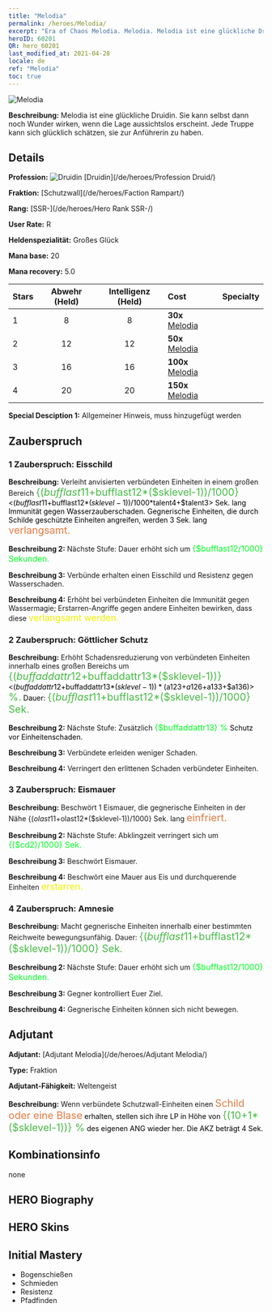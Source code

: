 ```yaml
---
title: "Melodia"
permalink: /heroes/Melodia/
excerpt: "Era of Chaos Melodia. Melodia. Melodia ist eine glückliche Druidin. Sie kann selbst dann noch Wunder wirken, wenn die Lage aussichtslos erscheint. Jede Truppe kann sich glücklich schätzen, sie zur Anführerin zu haben."
heroID: 60201
QR: hero_60201
last_modified_at: 2021-04-28
locale: de
ref: "Melodia"
toc: true
---
```

  ![Melodia](/images/h/h_Melodia.jpg)

 **Beschreibung:** Melodia ist eine glückliche Druidin. Sie kann selbst dann noch Wunder wirken, wenn die Lage aussichtslos erscheint. Jede Truppe kann sich glücklich schätzen, sie zur Anführerin zu haben.
## Details
 **Profession:** ![Druidin](/images/h/h_prof_4.png)  [Druidin](/de/heroes/Profession Druid/)

 **Fraktion:** [Schutzwall](/de/heroes/Faction Rampart/)

 **Rang:** [SSR-](/de/heroes/Hero Rank SSR-/)

 **User Rate:** R

 **Heldenspezialität:** Großes Glück

 **Mana base:** 20

 **Mana recovery:** 5.0


  | Stars | Abwehr (Held) | Intelligenz (Held) | Cost |     Specialty     |
  |---------|:---------------:|:---------------:|:--|--------------------|
  |    1    | 8 | 8 | **30x** [Melodia](/ItemsDE/her_364/) |  |
  |    2    | 12 | 12 | **50x** [Melodia](/ItemsDE/her_364/) |  |
  |    3    | 16 | 16 | **100x** [Melodia](/ItemsDE/her_364/) |  |
  |    4    | 20 | 20 | **150x** [Melodia](/ItemsDE/her_364/) |  |

 **Special Desciption 1:** Allgemeiner Hinweis, muss hinzugefügt werden

## Zauberspruch
### 1 Zauberspruch: Eisschild
 **Beschreibung:** Verleiht anvisierten verbündeten Einheiten in einem großen Bereich <span style="color: #48b946;font-size:20px">{($bufflast11+$bufflast12*($sklevel-1))/1000}</span><span style="color: black"><($bufflast11+$bufflast12*($sklevel-1))/1000*$talent4+$talent3> Sek. lang Immunität gegen Wasserzauberschaden. Gegnerische Einheiten, die durch Schilde geschützte Einheiten angreifen, werden 3 Sek. lang <span style="color: #e07c44;font-size:20px">verlangsamt.</span><span style="color: black">

 **Beschreibung 2:** Nächste Stufe: Dauer erhöht sich um <span style="color: #00ff22;font-size:16px">{$bufflast12/1000} Sekunden.</span><span style="color: black">

 **Beschreibung 3:** Verbünde erhalten einen Eisschild und Resistenz gegen Wasserschaden.

 **Beschreibung 4:** Erhöht bei verbündeten Einheiten die Immunität gegen Wassermagie; Erstarren-Angriffe gegen andere Einheiten bewirken, dass diese <span style="color: #f0f000;font-size:18px">verlangsamt werden.</span><span style="color: black">

### 2 Zauberspruch: Göttlicher Schutz
 **Beschreibung:** Erhöht Schadensreduzierung von verbündeten Einheiten innerhalb eines großen Bereichs um <span style="color: #48b946;font-size:20px">{($buffaddattr12+$buffaddattr13*($sklevel-1))}</span><span style="color: black"><($buffaddattr12+$buffaddattr13*($sklevel-1))*($a123+$a126+$a133+$a136)><span style="color: #48b946;font-size:20px"> %.</span><span style="color: black"> Dauer: <span style="color: #48b946;font-size:20px">{($bufflast11+$bufflast12*($sklevel-1))/1000} Sek.</span><span style="color: black">

 **Beschreibung 2:** Nächste Stufe: Zusätzlich <span style="color: #00ff22;font-size:16px">{$buffaddattr13} %</span><span style="color: black"> Schutz vor Einheitenschaden.

 **Beschreibung 3:** Verbündete erleiden weniger Schaden.

 **Beschreibung 4:** Verringert den erlittenen Schaden verbündeter Einheiten.

### 3 Zauberspruch: Eismauer
 **Beschreibung:** Beschwört 1 Eismauer, die gegnerische Einheiten in der Nähe {($olast11+$olast12*($sklevel-1))/1000} Sek. lang <span style="color: #e07c44;font-size:20px">einfriert.</span><span style="color: black">

 **Beschreibung 2:** Nächste Stufe: Abklingzeit verringert sich um <span style="color: #00ff22;font-size:16px">{($cd2)/1000} Sek.</span><span style="color: black">

 **Beschreibung 3:** Beschwört Eismauer.

 **Beschreibung 4:** Beschwört eine Mauer aus Eis und durchquerende Einheiten <span style="color: #f0f000;font-size:18px">erstarren.</span><span style="color: black">

### 4 Zauberspruch: Amnesie
 **Beschreibung:** Macht gegnerische Einheiten innerhalb einer bestimmten Reichweite bewegungsunfähig. Dauer: <span style="color: #48b946;font-size:20px">{($bufflast11+$bufflast12*($sklevel-1))/1000} Sek.</span><span style="color: black">

 **Beschreibung 2:** Nächste Stufe: Dauer erhöht sich um <span style="color: #00ff22;font-size:16px">{$bufflast12/1000} Sekunden.</span><span style="color: black">

 **Beschreibung 3:** Gegner kontrolliert Euer Ziel.

 **Beschreibung 4:** Gegnerische Einheiten können sich nicht bewegen.


## Adjutant

 **Adjutant:**  [Adjutant Melodia](/de/heroes/Adjutant Melodia/) 

 **Type:**  Fraktion 

 **Adjutant-Fähigkeit:**  Weltengeist 

 **Beschreibung:** Wenn verbündete Schutzwall-Einheiten einen <span style="color: #e07c44;font-size:20px">Schild oder eine Blase</span><span style="color: black"> erhalten, stellen sich ihre LP in Höhe von <span style="color: #48b946;font-size:20px">{(10+1*($sklevel-1))} %</span><span style="color: black"> des eigenen ANG wieder her. Die AKZ beträgt 4 Sek.

## Kombinationsinfo

  none
## HERO Biography

## HERO Skins

## Initial Mastery
   - Bogenschießen
   - Schmieden
   - Resistenz
   - Pfadfinden
